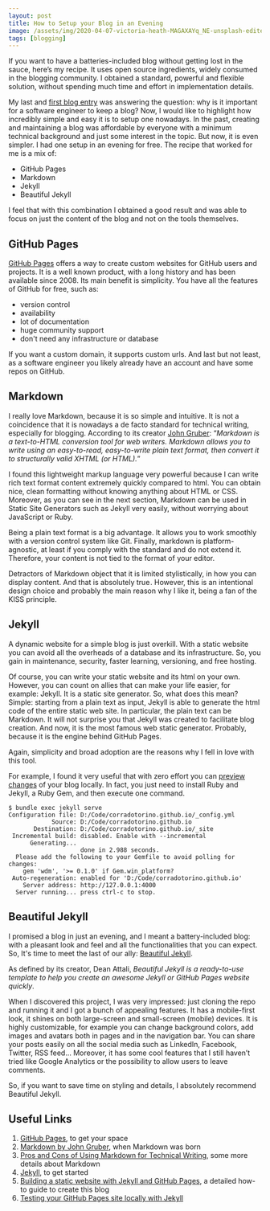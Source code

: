 ```yaml
---
layout: post
title: How to Setup your Blog in an Evening
image: /assets/img/2020-04-07-victoria-heath-MAGAXAYq_NE-unsplash-edited.jpg
tags: [blogging]
---
```

If you want to have a batteries-included blog without getting lost in the sauce, here’s my recipe. It uses open source ingredients, widely consumed in the blogging community. I obtained a standard, powerful and flexible solution, without spending much time and effort in implementation details.

My last and [first blog entry](https://corradotorino.github.io/2020-03-13-first-post/) was answering the question: why is it important for a software engineer to keep a blog? Now, I would like to highlight how incredibly simple and easy it is to setup one nowadays. In the past, creating and maintaining a blog was affordable by everyone with a minimum technical background and just some interest in the topic. But now, it is even simpler. I had one setup in an evening for free. The recipe that worked for me is a mix of:
- GitHub Pages
- Markdown
- Jekyll
- Beautiful Jekyll

I feel that with this combination I obtained a good result and was able to focus on just the content of the blog and not on the tools themselves.

## GitHub Pages

[GitHub Pages](https://pages.github.com) offers a way to create custom websites for GitHub users and projects. It is a well known product, with a long history and has been available since 2008. Its main benefit is simplicity. You have all the features of GitHub for free, such as:

- version control
- availability
- lot of documentation
- huge community support
- don't need any infrastructure or database

If you want a custom domain, it supports custom urls. And last but not least, as a software engineer you likely already have an account and have some repos on GitHub.

## Markdown

I really love Markdown, because it is so simple and intuitive. It is not a coincidence that it is nowadays a de facto standard for technical writing, especially for blogging. According to its creator [John Gruber](https://daringfireball.net/projects/markdown/): “*Markdown is a text-to-HTML conversion tool for web writers. Markdown allows you to write using an easy-to-read, easy-to-write plain text format, then convert it to structurally valid XHTML (or HTML).*”

I found this lightweight markup language very powerful because I can write rich text format content extremely quickly compared to html. You can obtain nice, clean formatting without knowing anything about HTML or CSS. Moreover, as you can see in the next section, Markdown can be used in Static Site Generators such as Jekyll very easily, without worrying about JavaScript or Ruby.

Being a plain text format is a big advantage. It allows you to work smoothly with a version control system like Git. Finally, markdown is platform-agnostic, at least if you comply with the standard and do not extend it. Therefore, your content is not tied to the format of your editor.

Detractors of Markdown object that it is limited stylistically, in how you can display content. And that is absolutely true . However, this is an intentional design choice and probably the main reason why I like it, being a fan of the KISS principle.

## Jekyll

A dynamic website for a simple blog is just overkill. With a static website you can avoid all the overheads of a database and its infrastructure. So, you gain in maintenance, security, faster learning, versioning, and free hosting.

Of course, you can write your static website and its html on your own. However, you can count on allies that can make your life easier, for example: Jekyll. It is a static site generator. So, what does this mean? Simple: starting from a plain text as input, Jekyll is able to generate the html code of the entire static web site. In particular, the plain text can be Markdown. It will not surprise you that Jekyll was created to facilitate blog creation. And now, it is the most famous web static generator. Probably, because it is the engine behind GitHub Pages.

Again, simplicity and broad adoption are the reasons why I fell in love with this tool.

For example, I found it very useful that with zero effort you can [preview changes](https://help.github.com/en/github/working-with-github-pages/testing-your-github-pages-site-locally-with-jekyll) of your blog locally. In fact, you just need to install Ruby and Jekyll, a Ruby Gem, and then execute one command.

~~~
$ bundle exec jekyll serve
Configuration file: D:/Code/corradotorino.github.io/_config.yml
            Source: D:/Code/corradotorino.github.io
       Destination: D:/Code/corradotorino.github.io/_site
 Incremental build: disabled. Enable with --incremental
      Generating...
                    done in 2.988 seconds.
  Please add the following to your Gemfile to avoid polling for changes:
    gem 'wdm', '>= 0.1.0' if Gem.win_platform?
 Auto-regeneration: enabled for 'D:/Code/corradotorino.github.io'
    Server address: http://127.0.0.1:4000
  Server running... press ctrl-c to stop.
~~~

## Beautiful Jekyll

I promised a blog in just an evening, and I meant a battery-included blog: with a pleasant look and feel and all the functionalities that you can expect. So, It's time to meet the last of our ally: [Beautiful Jekyll](https://github.com/daattali/beautiful-jekyll#readme).

As defined by its creator, Dean Attali, *Beautiful Jekyll is a ready-to-use template to help you create an awesome Jekyll or GitHub Pages website quickly*.

When I discovered this project, I was very impressed: just cloning the repo and running it and I got a bunch of appealing features. It has a mobile-first look, it shines on both large-screen and small-screen (mobile) devices. It is highly customizable, for example you can change background colors, add images and avatars both in pages and in the navigation bar. You can share your posts easily on all the social media such as LinkedIn, Facebook, Twitter, RSS feed… Moreover, it has some cool features that I still haven’t tried like Google Analytics or the possibility to allow users to leave comments.

So, if you want to save time on styling and details, I absolutely recommend Beautiful Jekyll.

## Useful Links
1. [GitHub Pages](https://pages.github.com), to get your space
2. [Markdown by John Gruber](https://daringfireball.net/projects/markdown/), when Markdown was born
3. [Pros and Cons of Using Markdown for Technical Writing](https://hackernoon.com/pros-and-cons-of-using-markdown-for-technical-writing-34f277418a8a), some more details about Markdown
4. [Jekyll](https://jekyllrb.com/docs/), to get started
5. [Building a static website with Jekyll and GitHub Pages](https://programminghistorian.org/en/lessons/building-static-sites-with-jekyll-github-pages), a detailed how-to guide to create this blog 
6. [Testing your GitHub Pages site locally with Jekyll](https://help.github.com/en/github/working-with-github-pages/testing-your-github-pages-site-locally-with-jekyll)